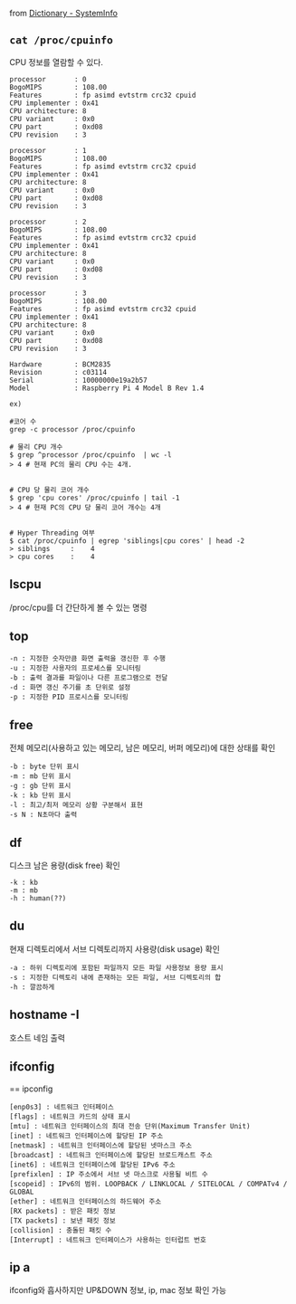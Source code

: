 from [Dictionary - SystemInfo](https://github.com/newkayak12/Dictionary/blob/master/linux/SystemInfo.md)



## `cat /proc/cpuinfo`
CPU 정보를 열람할 수 있다.

```
processor       : 0
BogoMIPS        : 108.00
Features        : fp asimd evtstrm crc32 cpuid
CPU implementer : 0x41
CPU architecture: 8
CPU variant     : 0x0
CPU part        : 0xd08
CPU revision    : 3

processor       : 1
BogoMIPS        : 108.00
Features        : fp asimd evtstrm crc32 cpuid
CPU implementer : 0x41
CPU architecture: 8
CPU variant     : 0x0
CPU part        : 0xd08
CPU revision    : 3

processor       : 2
BogoMIPS        : 108.00
Features        : fp asimd evtstrm crc32 cpuid
CPU implementer : 0x41
CPU architecture: 8
CPU variant     : 0x0
CPU part        : 0xd08
CPU revision    : 3

processor       : 3
BogoMIPS        : 108.00
Features        : fp asimd evtstrm crc32 cpuid
CPU implementer : 0x41
CPU architecture: 8
CPU variant     : 0x0
CPU part        : 0xd08
CPU revision    : 3

Hardware        : BCM2835
Revision        : c03114
Serial          : 10000000e19a2b57
Model           : Raspberry Pi 4 Model B Rev 1.4

```

```
ex)

#코어 수
grep -c processor /proc/cpuinfo 

# 물리 CPU 개수
$ grep ^processor /proc/cpuinfo  | wc -l
> 4 # 현재 PC의 물리 CPU 수는 4개.


# CPU 당 물리 코어 개수
$ grep 'cpu cores' /proc/cpuinfo | tail -1
> 4 # 현재 PC의 CPU 당 물리 코어 개수는 4개


# Hyper Threading 여부
$ cat /proc/cpuinfo | egrep 'siblings|cpu cores' | head -2
> siblings     :    4
> cpu cores    :    4

```


## lscpu
/proc/cpu를 더 간단하게 볼 수 있는 명령

## top
```
-n : 지정한 숫자만큼 화면 출력을 갱신한 후 수행
-u : 지정한 사용자의 프로세스를 모니터링
-b : 출력 결과를 파일이나 다른 프로그램으로 전달
-d : 화면 갱신 주기를 초 단위로 설정
-p : 지정한 PID 프로시스를 모니터링
```

## free
전체 메모리(사용하고 있는 메모리, 남은 메모리, 버퍼 메모리)에 대한 상태를 확인
```
-b : byte 단위 표시
-m : mb 단위 표시
-g : gb 단위 표시
-k : kb 단위 표시
-l : 최고/최저 메모리 상황 구분해서 표현
-s N : N초마다 출력
```

## df
디스크 남은 용량(disk free) 확인
```
-k : kb
-m : mb
-h : human(??)
```

## du
현재 디렉토리에서 서브 디렉토리까지 사용량(disk usage) 확인
```
-a : 하위 디렉토리에 포함된 파일까지 모든 파일 사용정보 용량 표시
-s : 지정한 디렉토리 내에 존재하는 모든 파일, 서브 디렉토리의 합 
-h : 깔끔하게

```


## hostname -I
호스트 네임 출력

## ifconfig
== ipconfig
```
[enp0s3] : 네트워크 인터페이스
[flags] : 네트워크 카드의 상태 표시
[mtu] : 네트워크 인터페이스의 최대 전송 단위(Maximum Transfer Unit)
[inet] : 네트워크 인터페이스에 할당된 IP 주소
[netmask] : 네트워크 인터페이스에 할당된 넷마스크 주소
[broadcast] : 네트워크 인터페이스에 할당된 브로드캐스트 주소
[inet6] : 네트워크 인터페이스에 할당된 IPv6 주소
[prefixlen] : IP 주소에서 서브 넷 마스크로 사용될 비트 수
[scopeid] : IPv6의 범위. LOOPBACK / LINKLOCAL / SITELOCAL / COMPATv4 / GLOBAL
[ether] : 네트워크 인터페이스의 하드웨어 주소
[RX packets] : 받은 패킷 정보
[TX packets] : 보낸 패킷 정보
[collision] : 충돌된 패킷 수
[Interrupt] : 네트워크 인터페이스가 사용하는 인터럽트 번호

```

## ip a 
ifconfig와 흡사하지만 UP&DOWN 정보, ip, mac 정보 확인 가능
